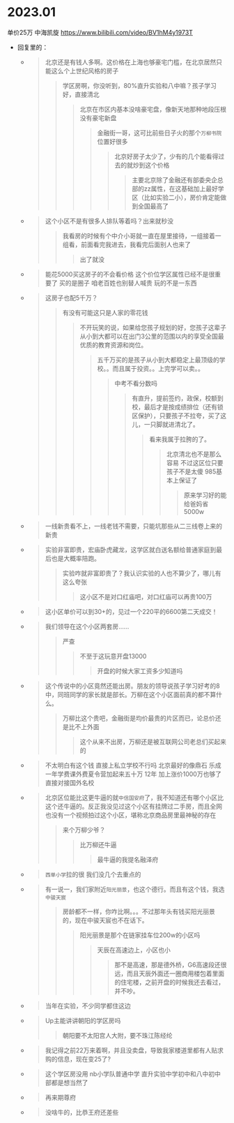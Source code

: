 
# 2023.01

单价25万 中海凯旋 https://www.bilibili.com/video/BV1hM4y1973T
- 回复里的：
  * > 北京还是有钱人多啊。这价格在上海也够豪宅门槛，在北京居然只能这么个上世纪风格的房子
    >> 学区房啊，你没听到，80%直升实验和八中嘛？孩子学习好，直接清北
    >>> 北京在市区内基本没啥豪宅盘，像新天地那种地段压根没有豪宅新盘
    >>>> 金融街一哥，这可比前些日子火的那个`万柳书院`位置好很多
    >>>>> 北京好房子太少了，少有的几个能看得过去的就炒到这个价格
    >>>>>> 主要北京除了金融还有部委央企总部的zz属性，在这基础加上最好学区（比如实验二小），房价肯定能做到全国最高了
  * > 这个小区不是有很多人排队等着吗？出来就秒没
    >> 我看房的时候有个中介小哥就一直在屋里接待，一组接着一组看，前面看完我进去，我看完后面别人也来了
    >>> 出了就没
  * > 能花5000买这房子的不会看价格 这个价位学区属性已经不是很重要了 买的是圈子 咱老百姓也别替人喊贵 玩的不是一东西
  * > 这房子也配5千万？
    >> 有没有可能这只是人家的零花钱
    >>> 不开玩笑的说，如果给您孩子规划的好，您孩子这辈子从小到大都可以在出门3公里的范围以内的享受全国最优质的教育资源和岗位。
    >>>> 五千万买的是孩子从小到大都稳定上最顶级的学校。。而且属于投资。。上完学可以卖。。
    >>>>> 中考不看分数吗
    >>>>>> 有直升，提前签约，政保，校额到校，最后才是按成绩排位（还有锁区保护），只要孩子不拉夸，买了这儿，一只脚就进清北了。
    >>>>>>> 看来我属于拉胯的了。
    >>>>>>>> 北京清北也不是那么容易 不过这区位只要孩子不是太傻 985基本上保证了
    >>>>>>>>> 原来学习好的能给爸妈省5000w
  * > 一线新贵看不上，一线老钱不需要，只能坑那些从二三线卷上来的新贵
  * > 实验非富即贵，宏庙卧虎藏龙，这学区就白送名额给普通家庭到最后也是大概率陪跑。
    >> 实验咋就非富即贵了？我认识实验的人也不算少了，哪儿有这么夸张
    >>> 这小区不是对口红庙吧，对口红庙可以再贵100万
  * > 这小区单价可以到30+的，见过一个220平的6600第二天成交！
  * > 我们领导在这个小区两套房……
    >> 严查
    >>> 不至于这玩意开盘13000
    >>>> 开盘的时候大家工资多少知道吗
  * > 这个传说中的小区竟然还能出房。朋友的领导说孩子学习好考的8中，同班同学的家长就是部长。万柳在这个小区面前真的都不算什么。
    >> 万柳比这个贵吧，金融街是均价最贵的片区而已，论总价还是比不上外面
    >>> 这个从来不出房，万柳还是被互联网公司老总们买起来的
  * > 不太明白有这个钱 直接上私立学校不行吗 北京最好的像鼎石 乐成 一年学费课外费夏令营加起来五十万 12年 加上涨价1000万也够了 直接对接国外名校
  * > 北京区位能比这更牛逼的就`中信国安府`了，我不知道还有哪个小区比这个还牛逼的。反正我没见过这个小区有挂牌过二手房，而且全网也没有一个视频拍过这个小区，堪称北京商品房里最神秘的存在
    >> 来个万柳少爷？
    >>> 比万柳还牛逼
    >>>> 最牛逼的我提名融泽府
  * > `西单小学`拉的很 我们没几个去重点的
  * > 有一说一，我们家附近`阳光丽景`，也这个德行。而且有这个钱，我选`中骏天宸`
    >> 房龄都不一样，你咋比啊。。。不过那年头有钱买阳光丽景的，现在中骏天宸也不在话下。
    >>> 阳光丽景是那个在链家挂车位200w的小区吗
    >>>> 天辰在高速边上，小区也小
    >>>>> 那不是高速，那是德外桥，G6高速段还很远，而且天辰外面还一圈商用楼包着里面的住宅楼，之前开盘的时候我还去看过，并不吵。
  * > 当年在实验，不少同学都住这边
  * > Up主能讲讲朝阳的学区房吗
    >> 朝阳要不太阳宫人大附，要不珠江陈经纶
  * > 我记得之前22万来着啊，并且没卖盘，导致我家楼道里都有人贴求购的信息，现在变25了?
  * > 这个学区房没用 nb小学队普通中学 直升实验中学初中和八中初中部都是想当然了
  * > 再来期尊府
  * > 没啥牛的，比恭王府还差些
